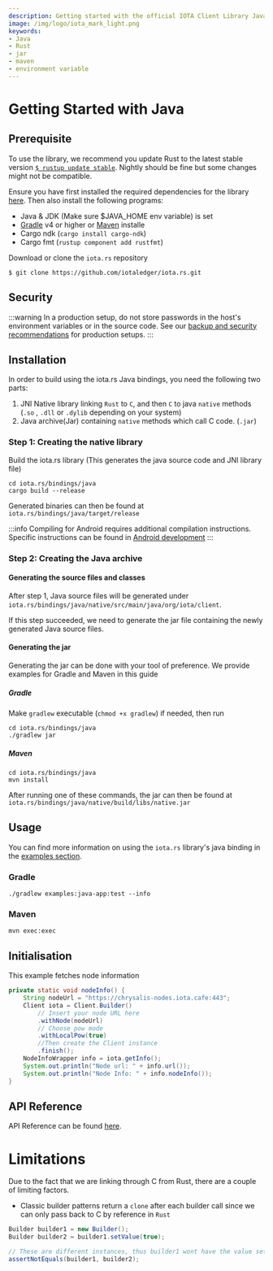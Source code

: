 ```yaml
---
description: Getting started with the official IOTA Client Library Java binding.
image: /img/logo/iota_mark_light.png
keywords:
- Java
- Rust
- jar
- maven
- environment variable
---
```

# Getting Started with Java

## Prerequisite

To use the library, we recommend you update Rust to the latest stable version [`$ rustup update stable`](https://github.com/rust-lang/rustup.rs#keeping-rust-up-to-date). Nightly should be fine but some changes might not be compatible.

Ensure you have first installed the required dependencies for the library [here](https://github.com/iotaledger/iota.rs/blob/dev/README.md). Then also install the following programs:

- Java & JDK (Make sure $JAVA_HOME env variable) is set
- [Gradle](https://gradle.org/install/) v4 or higher or [Maven](https://maven.apache.org/download.cgi) installe
- Cargo ndk (`cargo install cargo-ndk`)
- Cargo fmt (`rustup component add rustfmt`)


Download or clone the `iota.rs` repository
```
$ git clone https://github.com/iotaledger/iota.rs.git
```

## Security

:::warning
In a production setup, do not store passwords in the host's environment variables or in the source code.  See our [backup and security recommendations](https://chrysalis.docs.iota.org/guides/backup_security) for production setups.
:::

## Installation

In order to build using the iota.rs Java bindings, you need the following two parts:
1. JNI Native library linking `Rust` to `C`, and then `C` to java `native` methods (`.so` , `.dll` or `.dylib` depending on your system)
2. Java archive(Jar) containing `native` methods which call C code. (`.jar`)

### Step 1: Creating the native library

Build the iota.rs library (This generates the java source code and JNI library file)
```
cd iota.rs/bindings/java
cargo build --release
```

Generated binaries can then be found at `iota.rs/bindings/java/target/release`

:::info
Compiling for Android requires additional compilation instructions.
Specific instructions can be found in [Android development](android_development.md)
:::

### Step 2: Creating the Java archive

#### Generating the source files and classes

After step 1, Java source files will be generated under `iota.rs/bindings/java/native/src/main/java/org/iota/client`.

If this step succeeded, we need to generate the jar file containing the newly generated Java source files.

#### Generating the jar

Generating the jar can be done with your tool of preference. We provide examples for Gradle and Maven in this guide

##### Gradle

Make `gradlew` executable (`chmod +x gradlew`) if needed, then run
```
cd iota.rs/bindings/java
./gradlew jar
```

##### Maven
```
cd iota.rs/bindings/java
mvn install
```

After running one of these commands, the jar can then be found at `iota.rs/bindings/java/native/build/libs/native.jar`


## Usage
You can find more information on using the `iota.rs` library's java binding in the [examples section](examples.md).

### Gradle
```
./gradlew examples:java-app:test --info
```

### Maven
```
mvn exec:exec
```

## Initialisation

This example fetches node information

```java
private static void nodeInfo() {
    String nodeUrl = "https://chrysalis-nodes.iota.cafe:443";
    Client iota = Client.Builder()
        // Insert your node URL here
        .withNode(nodeUrl) 
        // Choose pow mode
        .withLocalPow(true)
        //Then create the Client instance
        .finish();
    NodeInfoWrapper info = iota.getInfo();
    System.out.println("Node url: " + info.url());
    System.out.println("Node Info: " + info.nodeInfo());
}
```

## API Reference

API Reference can be found [here](api_reference).

# Limitations

Due to the fact that we are linking through C from Rust, there are a couple of limiting factors.

- Classic builder patterns return a `clone` after each builder call since we can only pass back to C by reference in `Rust`
```Java
Builder builder1 = new Builder();
Builder builder2 = builder1.setValue(true);

// These are different instances, thus builder1 wont have the value set
assertNotEquals(builder1, builder2);
```
